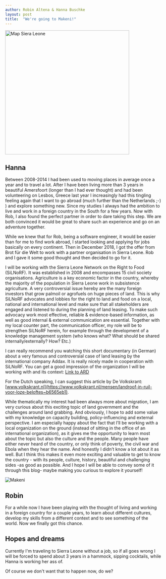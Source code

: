 ```yaml
---
author: Robin Altena & Hanna Buschke
layout: post
title:  "We're going to Makeni!"
---
```


<img src="../../../assets/map_sierra_leone.png" height="400" alt="Map Siera Leone" />

Hanna
---
Between 2008-2014 I had been used to moving places in average once a year and to travel a lot. After I have been living  more than 3 years in beautiful Amersfoort (longer than I had ever thought) and had been volunteering on Lesbos, Greece last year I increasingly had this tingling feeling again that I want to go abroad (much further than the Netherlands ;-) ) and explore something new. Since my studies I always had the ambition to live and work in a foreign country in the South for a few years. Now with Rob, I also found the perfect partner in order to dare taking this step. We are both convinced it would be great to share such an experience and go on an adventure together.
 
While we knew that for Rob, being a software engineer, it would be easier than for me to find work abroad, I started looking and applying for jobs basically on every continent. Then in December 2018, I got the offer from Brot für die Welt to work with a partner organisation in Sierra Leone. Rob and I gave it some good thought and then decided to go for it.
 
I will be working with the Sierra Leone Network on the Right to Food (SiLNoRF). It was established in 2008 and encompasses 15 civil society organisations.
Agriculture is a key economic factor in the country, whereby the majority of the population in Sierra Leone work in subsistence agriculture. A very controversial issue hereby are the many foreign investors that grow palmoil or agrofuels on huge pieces of land. This is why SiLNoRF advocates and lobbies for the right to land and food on a local, national and international level and make sure that all stakeholders are engaged and listened to during the planning of land leasing. To make such advocacy work most effective, reliable & evidence-based information, as well as good internal & external communication are essential. Together with my local counter part, the communication officer, my role will be to strengthen SiLNoRF herein, for example through the development of a knowledge management system (who knows what? What should be shared internally/externally? How? Etc.)
 
 
I can really recommend you watching this short documentary (in German) about a very famous and controversial case of land leasing by the international company Addax. It is really nicely made in cooperation with SiLNoRF. You can get a good impression of the organization I will be working with and its context:
[Link to ARD](https://www.ardmediathek.de/ard/player/Y3JpZDovL25kci5kZS9jYWQzMGZjNS1hN2ZmLTQxN2YtYjNmZC0xMmEyYmFhODM3ZGM/sierra-leone-gescheiterte-entwicklungshilfe)
 
For the Dutch speaking, I can suggest this article by De Volkskrant:
[www.volkskrant.nl](https://www.volkskrant.nl/mensen/landroof-in-ruil-voor-loze-beloftes~b6565eb1).
 
While thematically my interest had been always more about migration, I am very curious about this exciting topic of land government and the challenges around land grabbing. And obviously, I hope to add some value with my knowledge on capacity building, policy-influencing and external perspective. I am especially happy about the fact that I’ll be working with a local organization on the ground (instead of sitting in the office of an international organization), as it gives me the opportunity to learn most about the topic but also the culture and the people.
Many people have either never heard of the country, or only think of poverty,  the civil war and Ebola when they hear the name. And honestly I didn’t know a lot about it as well. But I think this makes it even more exciting and valuable to get to know the country - with its people, culture, history, beautiful and challenging sides -as good as possible.
And I hope I will be able to convey some of it through this blog- maybe making you curious to explore it yourself!

![Makeni](../../../assets/makeni.jpg)

Robin
---
For a while now I have been playing with the thought of living and working in a foreign country for a couple years, to learn about different cultures, develop my skills from a different context and to see something of the world. Now we finally got this chance.

Hopes and dreams
---
Currently I'm traveling to Sierra Leone without a job,
so if all goes wrong I will be forced to spend about 3 years in a hammock, sipping cocktails, while Hanna is working her ass of. 

Of course we don't want that to happen now, do we?